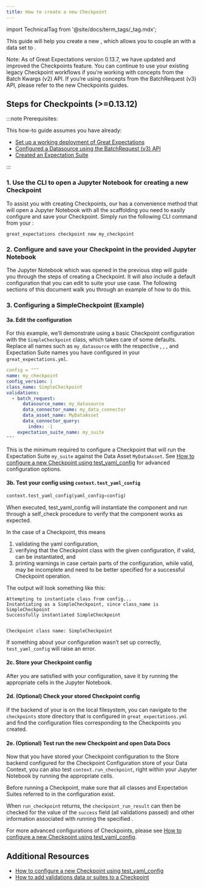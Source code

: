 ```yaml
---
title: How to create a new Checkpoint
---
```

import TechnicalTag from '@site/docs/term_tags/_tag.mdx';

This guide will help you create a new <TechnicalTag tag="checkpoint" text="Checkpoint" />, which allows you to couple an <TechnicalTag tag="expectation_suite" text="Expectation Suite" /> with a data set to <TechnicalTag tag="validation" text="Validate" />.

Note: As of Great Expectations version 0.13.7, we have updated and improved the Checkpoints feature. You can continue to use your existing legacy Checkpoint workflows if you’re working with concepts from the Batch Kwargs (v2) API. If you’re using concepts from the BatchRequest (v3) API, please refer to the new Checkpoints guides.

## Steps for Checkpoints (>=0.13.12)

:::note Prerequisites: 

This how-to guide assumes you have already:

* [Set up a working deployment of Great Expectations](/docs/tutorials/getting_started/intro)
* [Configured a Datasource using the BatchRequest (v3) API](/docs/tutorials/getting_started/connect_to_data)
* [Created an Expectation Suite](/docs/tutorials/getting_started/create_your_first_expectations)

:::

### 1. Use the CLI to open a Jupyter Notebook for creating a new Checkpoint

To assist you with creating Checkpoints, our <TechnicalTag tag="cli" text="CLI" /> has a convenience method that will open a Jupyter Notebook with all the scaffolding you need to easily configure and save your Checkpoint.  Simply run the following CLI command from your <TechnicalTag tag="data_context" text="Data Context" />:

````console
great_expectations checkpoint new my_checkpoint
````

### 2. Configure and save your Checkpoint in the provided Jupyter Notebook

The Jupyter Notebook which was opened in the previous step will guide you through the steps of creating a Checkpoint.  It will also include a default configuration that you can edit to suite your use case. The following sections of this document walk you through an example of how to do this.

### 3. Configuring a SimpleCheckpoint (Example)

#### 3a. Edit the configuration 

For this example, we’ll demonstrate using a basic Checkpoint configuration with the `SimpleCheckpoint` class, which takes care of some defaults. Replace all names such as `my_datasource` with the respective <TechnicalTag tag="datasource" text="Datasource" />, <TechnicalTag tag="data_connector" text="Data Connector" />, <TechnicalTag tag="data_asset" text="Data Asset" />, and Expectation Suite names you have configured in your `great_expectations.yml`.

````yaml
config = """
name: my_checkpoint
config_version: 1
class_name: SimpleCheckpoint
validations:
  - batch_request:
      datasource_name: my_datasource
      data_connector_name: my_data_connector
      data_asset_name: MyDataAsset
      data_connector_query:
        index: -1
    expectation_suite_name: my_suite
"""
````

This is the minimum required to configure a Checkpoint that will run the Expectation Suite `my_suite` against the Data Asset `MyDataAsset`. See [How to configure a new Checkpoint using test_yaml_config](/docs/guides/validation/checkpoints/how_to_configure_a_new_checkpoint_using_test_yaml_config) for advanced configuration options.

#### 3b. Test your config using `context.test_yaml_config`

````python
context.test_yaml_config(yaml_config=config)
````

When executed, test_yaml_config will instantiate the component and run through a self_check procedure to verify that the component works as expected.

In the case of a Checkpoint, this means

1. validating the yaml configuration,
2. verifying that the Checkpoint class with the given configuration, if valid, can be instantiated, and
3. printing warnings in case certain parts of the configuration, while valid, may be incomplete and need to be better specified for a successful Checkpoint operation.

The output will look something like this:

````console
Attempting to instantiate class from config...
Instantiating as a SimpleCheckpoint, since class_name is SimpleCheckpoint
Successfully instantiated SimpleCheckpoint


Checkpoint class name: SimpleCheckpoint
````

If something about your configuration wasn’t set up correctly, `test_yaml_config` will raise an error.

#### 2c. Store your Checkpoint config

After you are satisfied with your configuration, save it by running the appropriate cells in the Jupyter Notebook.

#### 2d. (Optional) Check your stored Checkpoint config

If the <TechnicalTag tag="store" text="Store" /> backend of your <TechnicalTag tag="checkpoint_store" text="Checkpoint Store" /> is on the local filesystem, you can navigate to the `checkpoints` store directory that is configured in `great_expectations.yml` and find the configuration files corresponding to the Checkpoints you created.

#### 2e. (Optional) Test run the new Checkpoint and open Data Docs

Now that you have stored your Checkpoint configuration to the Store backend configured for the Checkpoint Configuration store of your Data Context, you can also test `context.run_checkpoint`, right within your Jupyter Notebook by running the appropriate cells.

Before running a Checkpoint, make sure that all classes and Expectation Suites referred to in the configuration exist.

When `run_checkpoint` returns, the `checkpoint_run_result` can then be checked for the value of the `success` field (all validations passed) and other information associated with running the specified <TechnicalTag tag="action" text="Actions" />.

For more advanced configurations of Checkpoints, please see [How to configure a new Checkpoint using test_yaml_config](/docs/guides/validation/checkpoints/how_to_configure_a_new_checkpoint_using_test_yaml_config).

## Additional Resources

* [How to configure a new Checkpoint using test_yaml_config](/docs/guides/validation/checkpoints/how_to_configure_a_new_checkpoint_using_test_yaml_config)
* [How to add validations data or suites to a Checkpoint](/docs/guides/validation/checkpoints/how_to_add_validations_data_or_suites_to_a_checkpoint)
